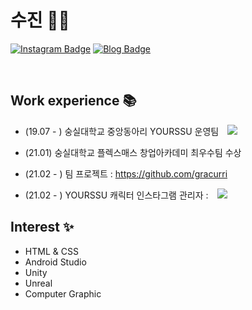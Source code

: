 # 수진 👩‍💻

[![Instagram Badge](https://img.shields.io/badge/-Instagram-dd2a7b?style=flat-square&logo=instagram&logoColor=white&link=https://www.instagram.com/su._.jin1127/)](https://www.instagram.com/su._.jin1127/) 
[![Blog Badge](http://img.shields.io/badge/-Blog-brightgreen?style=flat-square&logo=FF5722&link=https://blog.naver.com/1127sujink)](https://blog.naver.com/1127sujink)

<br>

## Work experience 📚
- (19.07 - ) 숭실대학교 중앙동아리 YOURSSU 운영팀 <a href="https://https://play.google.com/store/apps/details?id=com.yourssu.ground">
    <img 
        src="http://img.shields.io/badge/-Google Play-brightgreen?style=flat&link=https://play.google.com/store/apps/details?id=com.yourssu.ground"
        style="height : auto; margin-left : 10px; margin-right : 10px;"/></a>

- (21.01) 숭실대학교 플렉스매스 창업아카데미 최우수팀 수상
- (21.02 - ) 팀 프로젝트 : https://github.com/gracurri
- (21.02 - ) YOURSSU 캐릭터 인스타그램 관리자 : <a href="https://www.instagram.com/yourssu_friends">
    <img 
        src="http://img.shields.io/badge/-Instagram-black?style=flat&logo=Instagram&link=https://www.instagram.com/yourssu_friends/"
        style="height : auto; margin-left : 10px; margin-right : 10px;"/>
</a>


## Interest ✨
- HTML & CSS
- Android Studio
- Unity
- Unreal
- Computer Graphic




<!--
**SujinKim1127/SujinKim1127** is a ✨ _special_ ✨ repository because its `README.md` (this file) appears on your GitHub profile.

Here are some ideas to get you started:

- 🔭 I’m currently working on ...
- 🌱 I’m currently learning ...
- 👯 I’m looking to collaborate on ...
- 🤔 I’m looking for help with ...
- 💬 Ask me about ...
- 📫 How to reach me: ...
- 😄 Pronouns: ...
- ⚡ Fun fact: ...
-->
